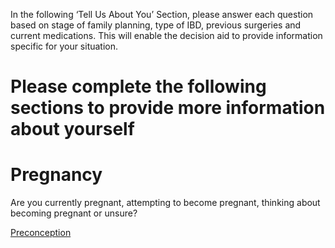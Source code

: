 In the following ‘Tell Us About You’ Section, please answer each question based on stage of family planning,  type of IBD, previous surgeries and current medications. This will enable the decision aid to provide information specific for your situation.  

<h1>Please complete the following sections to provide more information about yourself</h1>

<h1>Pregnancy</h1>

Are you currently pregnant, attempting to become pregnant, thinking about becoming pregnant or unsure?

[Preconception](preconception)
